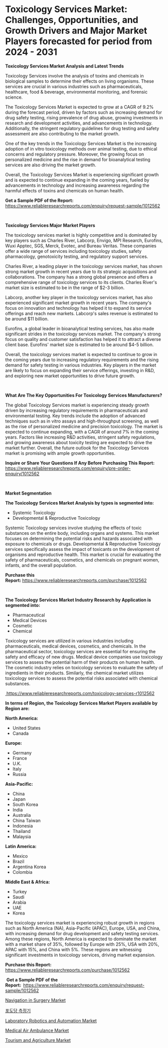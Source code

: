 <p><h1>Toxicology Services Market: Challenges, Opportunities, and Growth Drivers and Major Market Players forecasted for period from 2024 - 2031</h1></p><p><strong>Toxicology Services Market Analysis and Latest Trends</strong></p>
<p><p>Toxicology Services involve the analysis of toxins and chemicals in biological samples to determine their effects on living organisms. These services are crucial in various industries such as pharmaceuticals, healthcare, food & beverage, environmental monitoring, and forensic science.</p><p>The Toxicology Services Market is expected to grow at a CAGR of 9.2% during the forecast period, driven by factors such as increasing demand for drug safety testing, rising prevalence of drug abuse, growing investments in research and development activities, and advancements in technology. Additionally, the stringent regulatory guidelines for drug testing and safety assessment are also contributing to the market growth.</p><p>One of the key trends in the Toxicology Services Market is the increasing adoption of in vitro toxicology methods over animal testing, due to ethical concerns and regulatory pressure. Moreover, the growing focus on personalized medicine and the rise in demand for bioanalytical testing services are also driving the market growth.</p><p>Overall, the Toxicology Services Market is experiencing significant growth and is expected to continue expanding in the coming years, fueled by advancements in technology and increasing awareness regarding the harmful effects of toxins and chemicals on human health.</p></p>
<p><strong>Get a Sample PDF of the Report:&nbsp;</strong> <a href="https://www.reliableresearchreports.com/enquiry/request-sample/1012562">https://www.reliableresearchreports.com/enquiry/request-sample/1012562</a></p>
<p>&nbsp;</p>
<p><strong>Toxicology Services Major Market Players</strong></p>
<p><p>The toxicology services market is highly competitive and is dominated by key players such as Charles River, Labcorp, Envigo, MPI Research, Eurofins, Wuxi Apptec, SGS, Merck, Evotec, and Bureau Veritas. These companies offer a wide range of services including toxicology studies, safety pharmacology, genotoxicity testing, and regulatory support services.</p><p>Charles River, a leading player in the toxicology services market, has shown strong market growth in recent years due to its strategic acquisitions and collaborations. The company has a strong global presence and offers a comprehensive range of toxicology services to its clients. Charles River's market size is estimated to be in the range of $2-3 billion.</p><p>Labcorp, another key player in the toxicology services market, has also experienced significant market growth in recent years. The company's focus on innovation and technology has helped it to expand its service offerings and reach new markets. Labcorp's sales revenue is estimated to be around $11 billion.</p><p>Eurofins, a global leader in bioanalytical testing services, has also made significant strides in the toxicology services market. The company's strong focus on quality and customer satisfaction has helped it to attract a diverse client base. Eurofins' market size is estimated to be around $4-5 billion.</p><p>Overall, the toxicology services market is expected to continue to grow in the coming years due to increasing regulatory requirements and the rising demand for safety testing in various industries. Key players in the market are likely to focus on expanding their service offerings, investing in R&D, and exploring new market opportunities to drive future growth.</p></p>
<p>&nbsp;</p>
<p><strong>What Are The Key Opportunities For Toxicology Services Manufacturers?</strong></p>
<p><p>The global Toxicology Services market is experiencing steady growth driven by increasing regulatory requirements in pharmaceuticals and environmental testing. Key trends include the adoption of advanced techniques such as in vitro assays and high-throughput screening, as well as the rise of personalized medicine and precision toxicology. The market is expected to continue expanding, with a CAGR of around 7% in the coming years. Factors like increasing R&D activities, stringent safety regulations, and growing awareness about toxicity testing are expected to drive the market further. Overall, the future outlook for the Toxicology Services market is promising with ample growth opportunities.</p></p>
<p><strong>Inquire or Share Your Questions If Any Before Purchasing This Report:</strong> <a href="https://www.reliableresearchreports.com/enquiry/pre-order-enquiry/1012562">https://www.reliableresearchreports.com/enquiry/pre-order-enquiry/1012562</a></p>
<p>&nbsp;</p>
<p><strong>Market Segmentation</strong></p>
<p><strong>The Toxicology Services Market Analysis by types is segmented into:</strong></p>
<p><ul><li>Systemic Toxicology</li><li>Developmental & Reproductive Toxicology</li></ul></p>
<p><p>Systemic Toxicology services involve studying the effects of toxic substances on the entire body, including organs and systems. This market focuses on determining the potential risks and hazards associated with exposure to chemicals or drugs. Developmental & Reproductive Toxicology services specifically assess the impact of toxicants on the development of organisms and reproductive health. This market is crucial for evaluating the safety of pharmaceuticals, cosmetics, and chemicals on pregnant women, infants, and the overall population.</p></p>
<p><strong>Purchase this Report:&nbsp;</strong><a href="https://www.reliableresearchreports.com/purchase/1012562">https://www.reliableresearchreports.com/purchase/1012562</a></p>
<p>&nbsp;</p>
<p><strong>The Toxicology Services Market Industry Research by Application is segmented into:</strong></p>
<p><ul><li>Pharmaceutical</li><li>Medical Devices</li><li>Cosmetic</li><li>Chemical</li></ul></p>
<p><p>Toxicology services are utilized in various industries including pharmaceuticals, medical devices, cosmetics, and chemicals. In the pharmaceutical sector, toxicology services are essential for ensuring the safety and efficacy of new drugs. Medical device companies use toxicology services to assess the potential harm of their products on human health. The cosmetic industry relies on toxicology services to evaluate the safety of ingredients in their products. Similarly, the chemical market utilizes toxicology services to assess the potential risks associated with chemical substances.</p></p>
<p><a href="https://www.reliableresearchreports.com/toxicology-services-r1012562">&nbsp;https://www.reliableresearchreports.com/toxicology-services-r1012562</a></p>
<p><strong>In terms of Region, the Toxicology Services Market Players available by Region are:</strong></p>
<p>
    <p> <strong> North America: </strong>
        <ul>
            <li>United States</li>
            <li>Canada</li>
        </ul>
        </p> 
    <p> <strong> Europe: </strong>
        <ul>
            <li>Germany</li>
            <li>France</li>
            <li>U.K.</li>
            <li>Italy</li>
            <li>Russia</li>
        </ul>
        </p> 
    <p> <strong> Asia-Pacific: </strong>
        <ul>
            <li>China</li>
            <li>Japan</li>
            <li>South Korea</li>
            <li>India</li>
            <li>Australia</li>
            <li>China Taiwan</li>
            <li>Indonesia</li>
            <li>Thailand</li>
            <li>Malaysia</li>
        </ul>
        </p> 
    <p> <strong> Latin America: </strong>
        <ul>
            <li>Mexico</li>
            <li>Brazil</li>
            <li>Argentina Korea</li>
            <li>Colombia</li>
        </ul>
        </p> 
    <p> <strong> Middle East & Africa: </strong>
        <ul>
            <li>Turkey</li>
            <li>Saudi</li>
            <li>Arabia</li>
            <li>UAE</li>
            <li>Korea</li>
        </ul>
    </p>
    </p>
<p><p>The toxicology services market is experiencing robust growth in regions such as North America (NA), Asia-Pacific (APAC), Europe, USA, and China, with increasing demand for drug development and safety testing services. Among these regions, North America is expected to dominate the market with a market share of 35%, followed by Europe with 25%, USA with 20%, APAC with 15%, and China with 5%. These regions are witnessing significant investments in toxicology services, driving market expansion.</p></p>
<p><strong>Purchase this Report: </strong><a href="https://www.reliableresearchreports.com/purchase/1012562">https://www.reliableresearchreports.com/purchase/1012562</a></p>
<p>&nbsp;<strong>Get a Sample PDF of the Report:&nbsp;&nbsp;</strong><a href="https://www.reliableresearchreports.com/enquiry/request-sample/1012562">https://www.reliableresearchreports.com/enquiry/request-sample/1012562</a></p>
<p><strong></strong></p>
<p><p><a href="https://github.com/BryceTownsendr/Market-Research-Report-List-6/blob/main/navigation-in-surgery-market.md">Navigation in Surgery Market</a></p><p><a href="https://github.com/JosefaRice/Market-Research-Report-List-2/blob/main/823609279120.md">포도당 측정기</a></p><p><a href="https://github.com/lawrenceWatkins654/Market-Research-Report-List-1/blob/main/laboratory-robotics-and-automation-market.md">Laboratory Robotics and Automation Market</a></p><p><a href="https://github.com/juancolorado15/Market-Research-Report-List-4/blob/main/medical-air-ambulance-market.md">Medical Air Ambulance Market</a></p><p><a href="https://github.com/mahnoor2003/Market-Research-Report-List-5/blob/main/tourism-and-agriculture-market.md">Tourism and Agriculture Market</a></p></p>